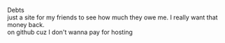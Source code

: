 Debts  
just a site for my friends to see how much they owe me. I really want that money back.  
on github cuz I don't wanna pay for hosting
